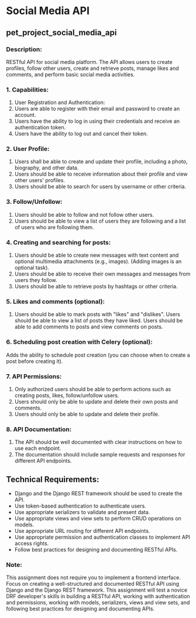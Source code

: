 # Social Media API
## pet_project_social_media_api

### Description:
RESTful API for social media platform.
The API allows users to create profiles, follow other users, create and retrieve posts,
manage likes and comments, and perform basic social media activities.

### 1. Capabilities:
1. User Registration and Authentication:
2. Users are able to register with their email and password to create an account.
3. Users have the ability to log in using their credentials and receive an authentication token.
4. Users have the ability to log out and cancel their token.

### 2. User Profile:
1. Users shall be able to create and update their profile, including a photo, biography, and other data.
2. Users should be able to receive information about their profile and view other users' profiles.
3. Users should be able to search for users by username or other criteria.

### 3. Follow/Unfollow:
1. Users should be able to follow and not follow other users.
2. Users should be able to view a list of users they are following and a list of users who are following them.

### 4. Creating and searching for posts:
1. Users should be able to create new messages with text content and optional multimedia attachments (e.g., images). (Adding images is an optional task).
2. Users should be able to receive their own messages and messages from users they follow.
3. Users should be able to retrieve posts by hashtags or other criteria.

### 5. Likes and comments (optional):
1. Users should be able to mark posts with "likes" and "dislikes". Users should be able to view a list of posts they have liked. Users should be able to add comments to posts and view comments on posts.

### 6. Scheduling post creation with Celery (optional):
Adds the ability to schedule post creation (you can choose when to create a post before creating it).

### 7. API Permissions:
1. Only authorized users should be able to perform actions such as creating posts, likes, follow/unfollow users.
2. Users should only be able to update and delete their own posts and comments.
3. Users should only be able to update and delete their profile.

### 8. API Documentation:
1. The API should be well documented with clear instructions on how to use each endpoint.
2. The documentation should include sample requests and responses for different API endpoints.


## Technical Requirements:
* Django and the Django REST framework should be used to create the API.
* Use token-based authentication to authenticate users.
* Use appropriate serializers to validate and present data.
* Use appropriate views and view sets to perform CRUD operations on models.
* Use appropriate URL routing for different API endpoints.
* Use appropriate permission and authentication classes to implement API access rights.
* Follow best practices for designing and documenting RESTful APIs.

### Note:
This assignment does not require you to implement a frontend interface. 
Focus on creating a well-structured and documented RESTful API using Django and the Django REST framework. 
This assignment will test a novice DRF developer's skills in building a RESTful API, working with authentication and permissions, working with models, serializers, views and view sets, and following best practices for designing and documenting APIs.
